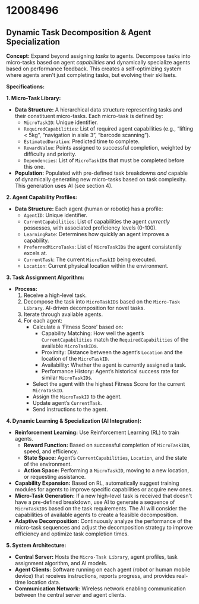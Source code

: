 # 12008496

## Dynamic Task Decomposition & Agent Specialization

**Concept:** Expand beyond assigning *tasks* to agents. Decompose tasks into micro-tasks based on agent *capabilities* and dynamically specialize agents based on performance feedback. This creates a self-optimizing system where agents aren't just completing tasks, but evolving their skillsets.

**Specifications:**

**1. Micro-Task Library:**

*   **Data Structure:** A hierarchical data structure representing tasks and their constituent micro-tasks. Each micro-task is defined by:
    *   `MicroTaskID`: Unique identifier.
    *   `RequiredCapabilities`:  List of required agent capabilities (e.g., “lifting < 5kg”, “navigation in aisle 3”, “barcode scanning”).
    *   `EstimatedDuration`: Predicted time to complete.
    *   `RewardValue`:  Points assigned to successful completion, weighted by difficulty and priority.
    *   `Dependencies`: List of `MicroTaskID`s that must be completed before this one.
*   **Population:** Populated with pre-defined task breakdowns *and* capable of dynamically generating new micro-tasks based on task complexity. This generation uses AI (see section 4).

**2. Agent Capability Profiles:**

*   **Data Structure:** Each agent (human or robotic) has a profile:
    *   `AgentID`: Unique identifier.
    *   `CurrentCapabilities`: List of capabilities the agent *currently* possesses, with associated proficiency levels (0-100).
    *   `LearningRate`:  Determines how quickly an agent improves a capability.
    *   `PreferredMicroTasks`: List of `MicroTaskID`s the agent consistently excels at.
    *   `CurrentTask`: The current `MicroTaskID` being executed.
    *   `Location`: Current physical location within the environment.

**3. Task Assignment Algorithm:**

*   **Process:**
    1.  Receive a high-level task.
    2.  Decompose the task into `MicroTaskID`s based on the `Micro-Task Library`.  AI-driven decomposition for novel tasks.
    3.  Iterate through available agents.
    4.  For each agent:
        *   Calculate a ‘Fitness Score’ based on:
            *   Capability Matching:  How well the agent’s `CurrentCapabilities` match the `RequiredCapabilities` of the available `MicroTaskID`s.
            *   Proximity:  Distance between the agent’s `Location` and the location of the `MicroTaskID`.
            *   Availability:  Whether the agent is currently assigned a task.
            *   Performance History:  Agent’s historical success rate for similar `MicroTaskID`s.
        *   Select the agent with the highest Fitness Score for the current `MicroTaskID`.
        *   Assign the `MicroTaskID` to the agent.
        *   Update agent’s `CurrentTask`.
        *   Send instructions to the agent.

**4. Dynamic Learning & Specialization (AI Integration):**

*   **Reinforcement Learning:**  Use Reinforcement Learning (RL) to train agents.
    *   **Reward Function:** Based on successful completion of `MicroTaskID`s, speed, and efficiency.
    *   **State Space:** Agent’s `CurrentCapabilities`, `Location`, and the state of the environment.
    *   **Action Space:** Performing a `MicroTaskID`, moving to a new location, or requesting assistance.
*   **Capability Expansion:** Based on RL, automatically suggest training modules for agents to improve specific capabilities or acquire new ones.
*   **Micro-Task Generation:** If a new high-level task is received that doesn't have a pre-defined breakdown, use AI to generate a sequence of `MicroTaskID`s based on the task requirements. The AI will consider the capabilities of available agents to create a feasible decomposition.
*    **Adaptive Decomposition:** Continuously analyze the performance of the micro-task sequences and adjust the decomposition strategy to improve efficiency and optimize task completion times.

**5. System Architecture:**

*   **Central Server:**  Hosts the `Micro-Task Library`, agent profiles, task assignment algorithm, and AI models.
*   **Agent Clients:** Software running on each agent (robot or human mobile device) that receives instructions, reports progress, and provides real-time location data.
*   **Communication Network:**  Wireless network enabling communication between the central server and agent clients.